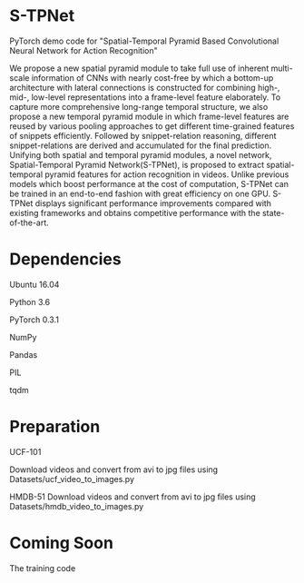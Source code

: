 # S-TPNet
PyTorch demo code for "Spatial-Temporal Pyramid Based Convolutional Neural Network for Action Recognition" 

We propose a new spatial pyramid module to take full use of inherent multi-scale information of CNNs with nearly cost-free by which a bottom-up architecture with lateral connections is constructed for combining high-, mid-, low-level representations into a frame-level feature elaborately. To capture more comprehensive long-range temporal structure, we also propose a new temporal pyramid module in which frame-level features are reused by various pooling approaches to get different time-grained features of snippets efficiently. Followed by snippet-relation reasoning, different snippet-relations are derived and accumulated for the final prediction. Unifying both spatial and temporal pyramid modules, a novel network, Spatial-Temporal Pyramid Network(S-TPNet), is proposed to extract spatial-temporal pyramid features for action recognition in videos. Unlike previous models which boost performance at the cost of computation, S-TPNet can be trained in an end-to-end fashion with great efficiency on one GPU. S-TPNet displays significant performance improvements compared with existing frameworks and obtains competitive performance with the state-of-the-art.

# Dependencies

Ubuntu 16.04

Python 3.6

PyTorch 0.3.1

NumPy

Pandas

PIL

tqdm

# Preparation

UCF-101

Download videos and convert from avi to jpg files using Datasets/ucf_video_to_images.py

HMDB-51
Download videos and convert from avi to jpg files using Datasets/hmdb_video_to_images.py



# Coming Soon

The training code
